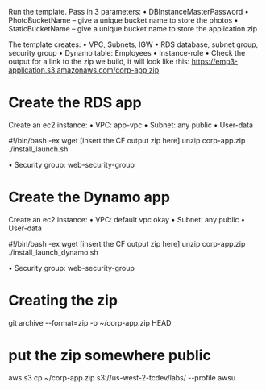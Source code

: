 Run the template. Pass in 3 parameters:
• DBInstanceMasterPassword
• PhotoBucketName – give a unique bucket name to store the photos
• StaticBucketName – give a unique bucket name to store the application zip

The template creates:
• VPC, Subnets, IGW
• RDS database, subnet group, security group
• Dynamo table: Employees
• Instance-role
• Check the output for a link to the zip we build, it will look like this: https://emp3-application.s3.amazonaws.com/corp-app.zip

# Create the RDS app

Create an ec2 instance:
• VPC: app-vpc
• Subnet: any public
• User-data

#!/bin/bash -ex
wget [insert the CF output zip here]
unzip corp-app.zip
./install_launch.sh

• Security group: web-security-group

# Create the Dynamo app

Create an ec2 instance:
• VPC: default vpc okay
• Subnet: any public
• User-data

#!/bin/bash -ex
wget [insert the CF output zip here]
unzip corp-app.zip
./install_launch_dynamo.sh

• Security group: web-security-group

# Creating the zip

git archive --format=zip -o ~/corp-app.zip HEAD

# put the zip somewhere public

aws s3 cp ~/corp-app.zip s3://us-west-2-tcdev/labs/ --profile awsu
